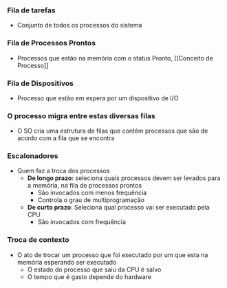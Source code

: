 ### Fila de tarefas
- Conjunto de todos os processos do sistema

### Fila de Processos Prontos
- Processos que estão na memória com o status Pronto, [[Conceito de Processo]]

### Fila de Dispositivos
- Processo que estão em espera por um dispositivo de I/O

### O processo migra entre estas diversas filas
- O SO cria uma estrutura de filas que contém processos que são de acordo com a fila que se encontra

### Escalonadores
- Quem faz a troca dos processos
	- **De longo prazo:** seleciona quais processos devem ser levados para a memória, na fila de processos prontos
		- São invocados com menos frequência
		- Controla o grau de multiprogramação 
	- **De curto prazo**: Seleciona qual processo vai ser executado pela CPU
		- São invocados com frequência

### Troca de contexto
- O ato de trocar um processo que foi executado por um que esta na memória esperando ser executado
	- O estado do processo que saiu da CPU é salvo
	- O tempo que é gasto depende do hardware